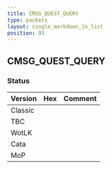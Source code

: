 ```yaml
---
title: CMSG_QUEST_QUERY
type: packets
layout: single_markdown_in_list
position: 93
---
```


## CMSG_QUEST_QUERY

### Status

Version | Hex | Comment
---------- | ---------- | ---------- 
Classic |  |  
TBC |  |  
WotLK |  |  
Cata |  |  
MoP |  |  